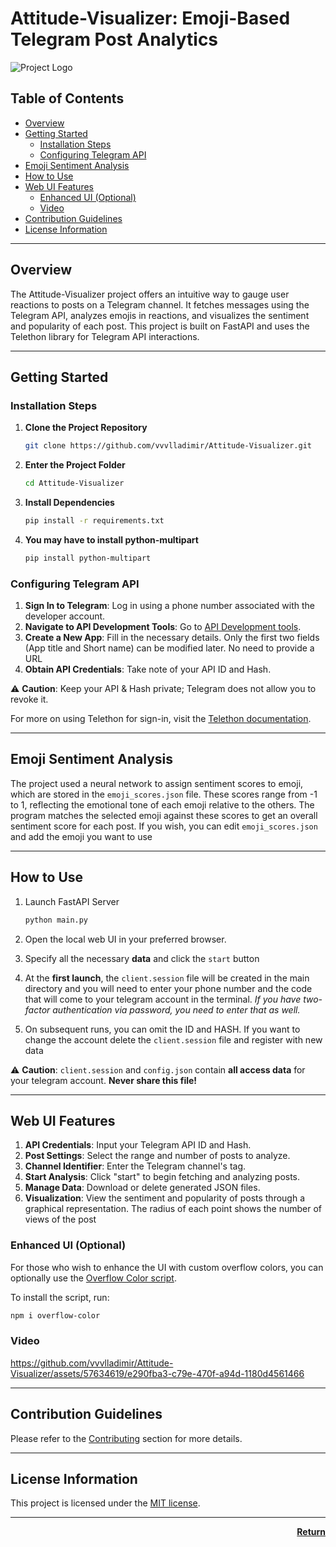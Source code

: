 <p id="top"></p>

# Attitude-Visualizer: Emoji-Based Telegram Post Analytics

![Project Logo](https://github.com/vvvlladimir/Attitude-Visualizer/assets/57634619/8fad3d34-6da7-44f6-a89c-9e910733bc8c)

## Table of Contents

- [Overview](#overview)
- [Getting Started](#getting-started)
    - [Installation Steps](#installation-steps)
    - [Configuring Telegram API](#configuring-telegram-api)
- [Emoji Sentiment Analysis](#emoji-sentiment-analysis)
- [How to Use](#how-to-use)
- [Web UI Features](#web-ui-features)
    - [Enhanced UI (Optional)](#enhanced-ui-optional)
    - [Video](#video)
- [Contribution Guidelines](#contribution-guidelines)
- [License Information](#license-information)

---

## Overview

The Attitude-Visualizer project offers an intuitive way to gauge user reactions to posts on a Telegram channel. It
fetches messages using the Telegram API, analyzes emojis in reactions, and visualizes the sentiment and popularity of
each post. This project is built on FastAPI and uses the Telethon library for Telegram API interactions.

---

## Getting Started

### Installation Steps

1. **Clone the Project Repository**
    ```bash
    git clone https://github.com/vvvlladimir/Attitude-Visualizer.git
    ```
2. **Enter the Project Folder**
    ```bash
    cd Attitude-Visualizer
    ```
3. **Install Dependencies**
    ```bash
    pip install -r requirements.txt
    ```
4. **You may have to install python-multipart**
    ```bash
    pip install python-multipart
    ```

### Configuring Telegram API

1. **Sign In to Telegram**: Log in using a phone number associated with the developer account.
2. **Navigate to API Development Tools**: Go to [API Development tools](https://my.telegram.org/auth?to=apps).
3. **Create a New App**: Fill in the necessary details. Only the first two fields (App title and Short
   name) can be modified later. No need to provide a URL
4. **Obtain API Credentials**: Take note of your API ID and Hash.

⚠️ **Caution**: Keep your API & Hash private; Telegram does not allow you to revoke it.

For more on using Telethon for sign-in, visit
the [Telethon documentation](https://docs.telethon.dev/en/stable/basic/signing-in.html).

---

## Emoji Sentiment Analysis

The project used a neural network to assign sentiment scores to emoji, which are stored in the `emoji_scores.json` file.
These
scores range from -1 to 1, reflecting the emotional tone of each emoji relative to the others. The program matches the
selected emoji against these scores to get an overall sentiment score for each post. If you wish, you can
edit `emoji_scores.json` and add the emoji you want to use

---

## How to Use

1. Launch FastAPI Server
    ```bash
    python main.py
    ```
2. Open the local web UI in your preferred browser.
3. Specify all the necessary **data** and click the `start` button

4. At the **first launch**, the `client.session` file will be created in the main directory and you will need to enter
   your phone number and
   the code that will come to your telegram account in the terminal. _If you have two-factor authentication via
   password, you need to enter that as well._
5. On subsequent runs, you can omit the ID and HASH. If you want to change the account delete the `client.session` file
   and register with new data

⚠️ **Caution**: `client.session` and `config.json` contain **all access data** for your telegram account. **Never share
this file!**

---

## Web UI Features

1. **API Credentials**: Input your Telegram API ID and Hash.
2. **Post Settings**: Select the range and number of posts to analyze.
3. **Channel Identifier**: Enter the Telegram channel's tag.
4. **Start Analysis**: Click "start" to begin fetching and analyzing posts.
5. **Manage Data**: Download or delete generated JSON files.
6. **Visualization**: View the sentiment and popularity of posts through a graphical representation. The radius of each
   point shows the number of views of the post

### Enhanced UI (Optional)

For those who wish to enhance the UI with custom overflow colors, you can optionally use
the [Overflow Color script](https://github.com/dimitrinicolas/overflow-color.git).

To install the script, run:

```bash
npm i overflow-color
```

### Video



https://github.com/vvvlladimir/Attitude-Visualizer/assets/57634619/e290fba3-c79e-470f-a94d-1180d4561466



---

## Contribution Guidelines

Please refer to the [Contributing](CONTRIBUTING.md) section for more details.

---

## License Information

This project is licensed under the [MIT license](LICENSE).

---

<p align="right">
  <a href="#top"><b>Return</b></a>
</p>
